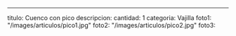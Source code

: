 ---
titulo: Cuenco con pico
descripcion: 
cantidad: 1
categoria: Vajilla
foto1: "/images/articulos/pico1.jpg"
foto2: "/images/articulos/pico2.jpg"
foto3: 

